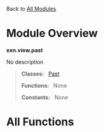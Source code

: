 Back to [All Modules](https://pyrustic.github.com/blob/master/docs/modules/README.md#readme)

# Module Overview

**exn.view.past**
 
No description

> **Classes:** &nbsp; [Past](https://pyrustic.github.com/blob/master/docs/modules/content/exn.view.past/content/classes/Past.md#class-past)
>
> **Functions:** &nbsp; None
>
> **Constants:** &nbsp; None

# All Functions



